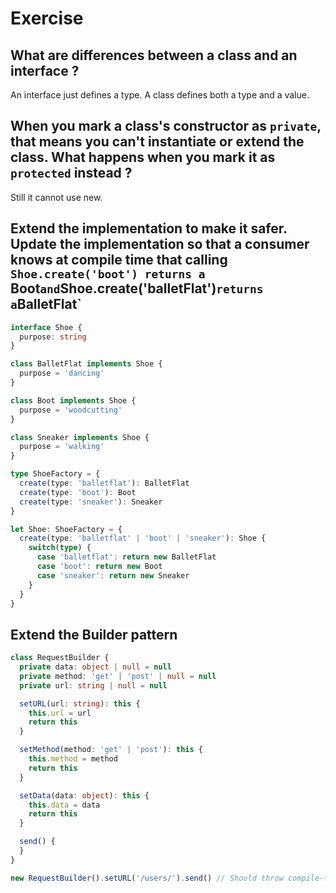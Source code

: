 # Exercise
## What are differences between a class and an interface ?
An interface just defines a type.
A class defines both a type and a value.

## When you mark a class's constructor as `private`, that means you can't instantiate or extend the class. What happens when you mark it as `protected` instead ?

Still it cannot use new.

## Extend the implementation to make it safer. Update the implementation so that a consumer knows at compile time that calling `Shoe.create('boot') returns a `Boot` and `Shoe.create('balletFlat')` returns a `BalletFlat`

```ts
interface Shoe {
  purpose: string
}

class BalletFlat implements Shoe {
  purpose = 'dancing'
}

class Boot implements Shoe {
  purpose = 'woodcutting'
}

class Sneaker implements Shoe {
  purpose = 'walking'
}

type ShoeFactory = {
  create(type: 'balletflat'): BalletFlat
  create(type: 'boot'): Boot
  create(type: 'sneaker'): Sneaker
}

let Shoe: ShoeFactory = {
  create(type: 'balletflat' | 'boot' | 'sneaker'): Shoe {
    switch(type) {
      case 'balletflat': return new BalletFlat
      case 'boot': return new Boot
      case 'sneaker': return new Sneaker
    }
  }
}
```

## Extend the Builder pattern

```ts
class RequestBuilder {
  private data: object | null = null
  private method: 'get' | 'post' | null = null
  private url: string | null = null

  setURL(url: string): this {
    this.url = url
    return this
  }

  setMethod(method: 'get' | 'post'): this {
    this.method = method
    return this
  }

  setData(data: object): this {
    this.data = data
    return this
  }

  send() {
  }
}

new RequestBuilder().setURL('/users/').send() // Should throw compile-time error
```
